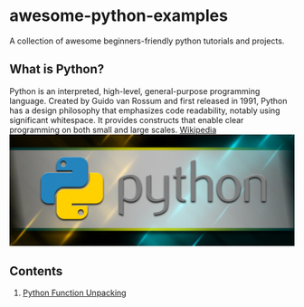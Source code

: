 # awesome-python-examples
A collection of awesome beginners-friendly python tutorials and projects. 

## What is Python?
Python is an interpreted, high-level, general-purpose programming language. Created by Guido van Rossum and first released in 1991, Python has a design philosophy that emphasizes code readability, notably using significant whitespace. It provides constructs that enable clear programming on both small and large scales. [Wikipedia](https://en.wikipedia.org/wiki/Python_(programming_language))
![python image](images/python.jpg)

## Contents
1. [Python Function Unpacking](notebook/Python_Function_Unpacking.ipynb)
